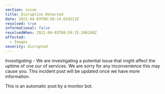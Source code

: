```yaml
---
section: issue
title: Disruption Detected
date: 2021-04-03T08:58:14.634213Z
resolved: true
informational: false
resolvedWhen: 2021-04-03T08:59:15.206248Z
affected:
  - Images
severity: disrupted
---
```

*Investigating* - We are investigating a potential issue that might affect the uptime of one our of services. We are sorry for any inconvenience this may cause you. This incident post will be updated once we have more information.

This is an automatic post by a monitor bot.
        